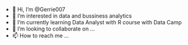 - 👋 Hi, I’m @Gerrie007
- 👀 I’m interested in data and bussiness analytics
- 🌱 I’m currently learning Data Analyst with R course with Data Camp
- 💞️ I’m looking to collaborate on ...
- 📫 How to reach me ...

<!---
Gerrie007/Gerrie007 is a ✨ special ✨ repository because its `README.md` (this file) appears on your GitHub profile.
You can click the Preview link to take a look at your changes.
--->
